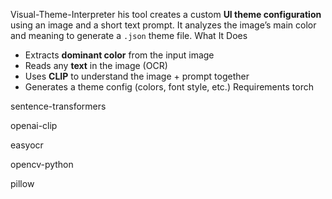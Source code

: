 Visual-Theme-Interpreter
his tool creates a custom **UI theme configuration** using an image and a short text prompt. It analyzes the image’s main color and meaning to generate a `.json` theme file.
What It Does

- Extracts **dominant color** from the input image
-  Reads any **text** in the image (OCR)
- Uses **CLIP** to understand the image + prompt together
- Generates a theme config (colors, font style, etc.)
Requirements
torch

sentence-transformers

openai-clip

easyocr

opencv-python

pillow


